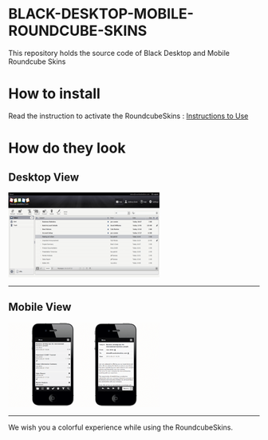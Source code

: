 # BLACK-DESKTOP-MOBILE-ROUNDCUBE-SKINS
This repository holds the source code of Black Desktop and Mobile Roundcube Skins

# How to install
Read the instruction to activate the RoundcubeSkins : [Instructions to Use](https://roundcubeskins.com/activation-guide/)  


# How do they look #

## Desktop View ##

![Black Desktop Roundcube Skins](images/black_mail.png)

---

## Mobile View ##

![Black Mobile Roundcube Skins](images/black.png)

---

We wish you a colorful experience while using the RoundcubeSkins.
